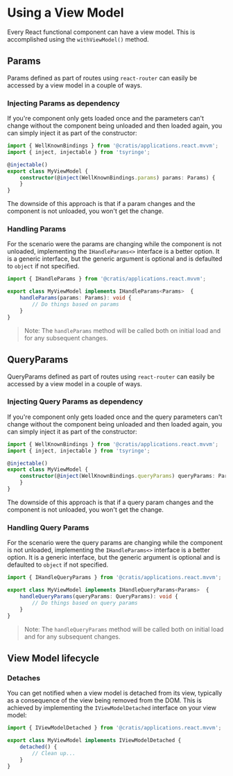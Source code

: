 # Using a View Model

Every React functional component can have a view model. This is accomplished using the `withViewModel()` method.

## Params

Params defined as part of routes using `react-router` can easily be accessed by a view model in a couple of ways.

### Injecting Params as dependency

If you're component only gets loaded once and the parameters can't change without the component being unloaded
and then loaded again, you can simply inject it as part of the constructor:

```ts
import { WellKnownBindings } from '@cratis/applications.react.mvvm';
import { inject, injectable } from 'tsyringe';

@injectable()
export class MyViewModel {
    constructor(@inject(WellKnownBindings.params) params: Params) {
    }
}
```

The downside of this approach is that if a param changes and the component is not unloaded, you won't get the
change.

### Handling Params

For the scenario were the params are changing while the component is not unloaded, implementing the `IHandleParams<>`
interface is a better option. It is a generic interface, but the generic argument is optional and is defaulted to
`object` if not specified.

```ts
import { IHandleParams } from '@cratis/applications.react.mvvm';

export class MyViewModel implements IHandleParams<Params>  {
    handleParams(params: Params): void {
        // Do things based on params
    }
}
```

> Note: The `handleParams` method will be called both on initial load and for any subsequent changes.

## QueryParams

QueryParams defined as part of routes using `react-router` can easily be accessed by a view model in a couple of ways.

### Injecting Query Params as dependency

If you're component only gets loaded once and the query parameters can't change without the component being unloaded
and then loaded again, you can simply inject it as part of the constructor:

```ts
import { WellKnownBindings } from '@cratis/applications.react.mvvm';
import { inject, injectable } from 'tsyringe';

@injectable()
export class MyViewModel {
    constructor(@inject(WellKnownBindings.queryParams) queryParams: Params) {
    }
}
```

The downside of this approach is that if a query param changes and the component is not unloaded, you won't get the
change.

### Handling Query Params

For the scenario were the query params are changing while the component is not unloaded, implementing the `IHandleParams<>`
interface is a better option. It is a generic interface, but the generic argument is optional and is defaulted to
`object` if not specified.

```ts
import { IHandleQueryParams } from '@cratis/applications.react.mvvm';

export class MyViewModel implements IHandleQueryParams<Params>  {
    handleQueryParams(queryParams: QueryParams): void {
        // Do things based on query params
    }
}
```

> Note: The `handleQueryParams` method will be called both on initial load and for any subsequent changes.

## View Model lifecycle

### Detaches

You can get notified when a view model is detached from its view, typically as a consequence of the view being removed from the DOM.
This is achieved by implementing the `IViewModelDetached` interface on your view model:

```ts
import { IViewModelDetached } from '@cratis/applications.react.mvvm';

export class MyViewModel implements IViewModelDetached {
    detached() {
        // Clean up...
    }
}
```
